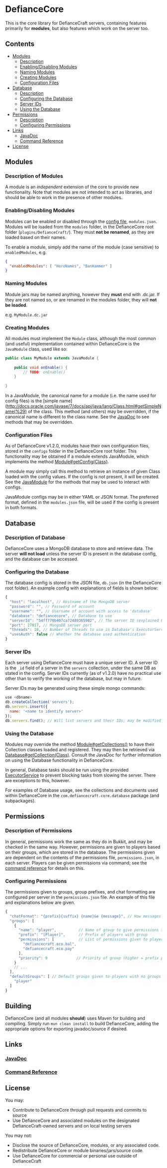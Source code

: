 DefianceCore
============

This is the core library for DefianceCraft servers, containing features primarily for 
**modules**, but also features which work on the server too. 

## Contents
- [Modules](#markdown-header-modules)
    * [Description](#markdown-header-description)
    * [Enabling/Disabling Modules](#markdown-header-enablingdisabling-modules)
    * [Naming Modules](#markdown-header-naming-modules)
    * [Creating Modules](#markdown-header-creating-modules)
    * [Configuration Files](#markdown-header-configuration-files)
- [Database](#markdown-header-database)
    * [Description](#markdown-header-description-of-database)
    * [Configuring the Database](#markdown-header-configuring-the-database)
    * [Server IDs](#markdown-header-server-ids)
    * [Using the Database](#markdown-header-using-the-database)
- [Permissions](#markdown-header-permissions)
    * [Description](#markdown-header-description-of-permissions)
    * [Configuring Permissions](#markdown-header-configuring-permissions)
- [Links](#markdown-header-links)
    * [JavaDoc](./target/apidocs/)
    * [Command Reference](https://docs.google.com/spreadsheets/d/1AsjNJZAYPjH1NP42P3e5Ux7jehqOX95aOjguHJ_ikxg/edit?usp=sharing)
- [License](#markdown-header-license)

## Modules

### Description of Modules
A module is an _independent_ extension of the core to provide new functionality. Note that modules are not intended to act as libraries, and should be able to work in the presence of other modules.

### Enabling/Disabling Modules
Modules can be enabled or disabled through the [config file](#configuration), `modules.json`. Modules will be loaded from the `modules` folder, in the DefianceCore root folder (`plugins/DefianceCraft/`). They must **not be renamed**, as they are loaded based on their names.

To enable a module, simply add the name of the module (case sensitive) to `enabledModules`, e.g.
```json
{
  "enabledModules": [ "HeroNames", "BanHammer" ]
}
```

### Naming Modules
Module jars may be named anything, however they **must** end with .dc.jar. If they are not named so, or are renamed in the modules folder, they will **not be loaded**.

e.g. `MyModule.dc.jar`

### Creating Modules
All modules must implement the `Module` class, although the most common (and useful) implementation contained within DefianceCore is the `JavaModule` class, used like so:
```java
public class MyModule extends JavaModule {
  
    public void onEnable() {
        // TODO: onEnable()
    }
  
}
```

In a JavaModule, the canonical name for a module (i.e. the name used for config files) is the [simple name](http://docs.oracle.com/javase/7/docs/api/java/lang/Class.html#getSimpleName(%29) of the class. This method (and others) may be overridden, if the canonical name is different to the class name. See the [JavaDoc](./target/apidocs) to see methods that may be overridden.

### Configuration Files
As of DefianceCore v1.2.0, modules have their own configuration files, stored in the `configs` folder in the DefianceCore root folder. This functionality may be obtained if a module extends JavaModule, which implements the method [Module#getConfig(Class)](./target/apidocs/com/defiancecraft/core/modules/Module.html#getConfig-java.lang.Class-).

A module may simply call this method to retrieve an instance of given Class loaded with the config values. If the config is not present, it will be created. See the [JavaModule](TODO/com/defiancecraft/core/modules/impl/JavaModule.html) for the methods that may be used to interact with configs.

JavaModule configs may be in either YAML or JSON format. The preferred format, defined in the `modules.json` file, will be used if the config is present in both formats.

## Database

### Description of Database
DefianceCore uses a MongoDB database to store and retrieve data. The server **will not load** unless the server ID is present in the database config, and the database can be accessed.

### Configuring the Database
The database config is stored in the JSON file, `db.json` (in the DefianceCore root folder). An example config with explanations of fields is shown below:
```javascript
{
  "host": "localhost", // Hostname of the MongoDB server
  "password": "", // Password of account
  "username": "", // Username of account with access to 'database'
  "database": "defiancecore", // Database to use
  "serverId": "54ff770b407ca72489365982", // The server ID (explained below)
  "port": 27017, // MongoDB server port
  "threads": 10, // Number of threads to use in Database's ExecutorService
  "usesAuth": false // Whether the database used authentication
}
```

### Server IDs
Each server using DefianceCore must have a unique server ID. A server ID is the `_id` field of a server in the `servers` collection, under the same DB as stated in the config. Server IDs currently (as of v1.2.0) have no practical use other than to verify the working of the database, but may in future.

Server IDs may be generated using these simple mongo commands:
```javascript
use <dbname>
db.createCollection('servers');
db.servers.insert({
  name: '<name to identify server>'
});
db.servers.find(); // Will list servers and their IDs; may be modified with server name as search criteria
```

### Using the Database
Modules may override the method [Module#getCollections()](./target/apidocs/com/defiancecraft/core/modules/Module.html#getCollections--) to have their Collection classes loaded and registered. They may then be retrieved via [Database#getCollection(Class)](./target/apidocs/com/defiancecraft/core/database/Database.html#getCollection-java.lang.Class-). Consult the JavaDoc for further information on using the Database functionality in DefianceCore.

In general, Database tasks should be run using the provided [ExecutorService](./target/apidocs/com/defiancecraft/core/database/Database.html#getExecutorService--) to prevent blocking tasks from slowing the server. There are exceptions to this, however.

For examples of Database usage, see the collections and documents used within DefianceCore in the `com.defiancecraft.core.database` package (and subpackages).

## Permissions

### Description of Permissions
In general, permissions work the same as they do in Bukkit, and may be checked in the same way. However, permissions are given to players based on their groups, which are stored in the database. The permissions given are dependent on the contents of the permissions file, `permissions.json`, in each server. Players can be given permissions via command; see the [command reference](https://docs.google.com/spreadsheets/d/1AsjNJZAYPjH1NP42P3e5Ux7jehqOX95aOjguHJ_ikxg/edit?usp=sharing) for details on this.

### Configuring Permissions
The permissions given to groups, group prefixes, and chat formatting are configured per server in the `permissions.json` file. An example of this file and explanations below are given.
```javascript
{
  "chatFormat": "{prefix}{suffix} {name}&e {message}", // How messages are formatted in chat
  "groups": [
    {
      "name": "player",          // Name of group to give permissions to
      "prefix": "[Player]",      // Prefix of players with group
      "permissions": [           // List of permissions given to players in this group
        "defiancecraft.eco.bal",
        "defiancecraft.eco.pay"
      ], 
      "priority": 0             // Priority of group (higher = prefix prioritised over lower priority)
    }
    // ...
  ],
  "defaultGroups": [ // Default groups given to players with no groups
    "player"
  ]
}
```

## Building
DefianceCore (and all modules **should**) uses Maven for building and compiling. Simply run `mvn clean install` to build DefianceCore, adding the appropriate options for exporting javadoc/source if desired.

## Links

### [JavaDoc](./target/apidocs)
### [Command Reference](https://docs.google.com/spreadsheets/d/1AsjNJZAYPjH1NP42P3e5Ux7jehqOX95aOjguHJ_ikxg/edit?usp=sharing)

## License
You may:
- Contribute to DefianceCore through pull requests and commits to source
- Use DefianceCore and associated modules on the designated DefianceCraft-owned servers and on local testing servers

You may not:
- Disclose the source of DefianceCore, modules, or any associated code.
- Redistribute DefianceCore or module binaries/jars/source code.
- Use DefianceCore for commercial or personal use outside of DefianceCraft